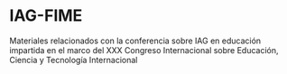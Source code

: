 # IAG-FIME
Materiales relacionados con la conferencia sobre IAG en educación impartida en el marco del XXX  Congreso Internacional sobre Educación, Ciencia y Tecnología Internacional 
